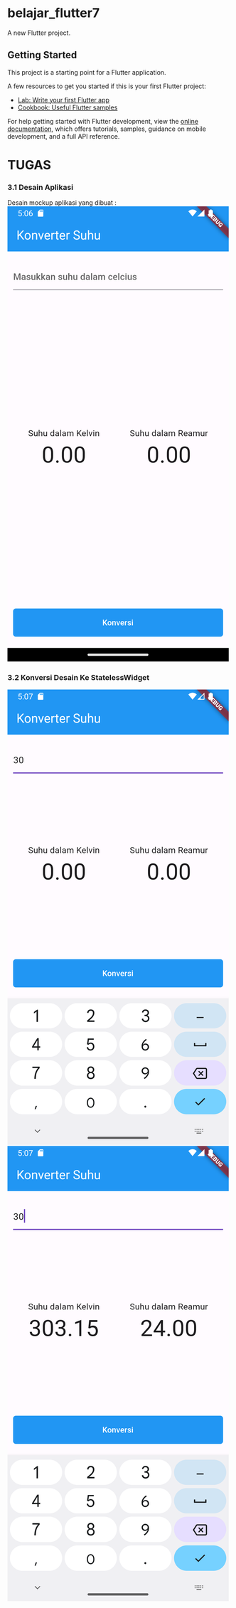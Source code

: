 # belajar_flutter7

A new Flutter project.

## Getting Started

This project is a starting point for a Flutter application.

A few resources to get you started if this is your first Flutter project:

- [Lab: Write your first Flutter app](https://docs.flutter.dev/get-started/codelab)
- [Cookbook: Useful Flutter samples](https://docs.flutter.dev/cookbook)

For help getting started with Flutter development, view the
[online documentation](https://docs.flutter.dev/), which offers tutorials,
samples, guidance on mobile development, and a full API reference.

# TUGAS
### 3.1 Desain Aplikasi
Desain mockup aplikasi yang dibuat :
![Alt text](Screenshot_1700604402.png)
### 3.2 Konversi Desain Ke StatelessWidget
![Alt text](Screenshot_1700604463.png)
![Alt text](Screenshot_1700604469.png)